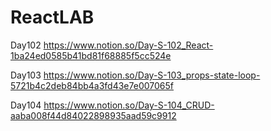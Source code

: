 # ReactLAB
Day102 https://www.notion.so/Day-S-102_React-1ba24ed0585b41bd81f68885f5cc524e

Day103 https://www.notion.so/Day-S-103_props-state-loop-5721b4c2deb84bb4a3fd43e7e007065f

Day104 https://www.notion.so/Day-S-104_CRUD-aaba008f44d84022898935aad59c9912
